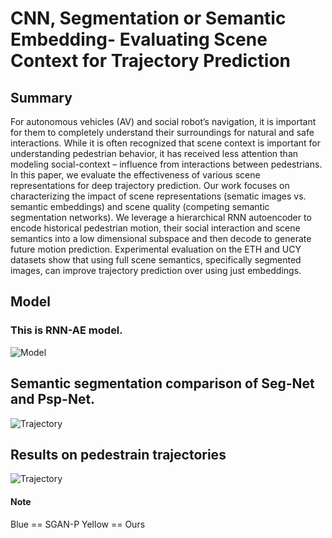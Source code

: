 # CNN, Segmentation or Semantic Embedding- Evaluating Scene Context for Trajectory Prediction


## Summary
 For autonomous vehicles (AV) and social robot’s navigation, it is important for them to completely understand their surroundings for natural and safe interactions. While it is often recognized that scene context is important for understanding pedestrian behavior, it has received less attention than modeling social-context – influence from interactions between pedestrians.  In this paper, we evaluate the effectiveness of various scene representations for deep trajectory prediction. Our work focuses on characterizing the impact of scene representations (sematic images vs. semantic embeddings) and scene quality (competing semantic segmentation networks). We leverage a hierarchical RNN autoencoder to encode historical pedestrian motion, their social interaction and scene semantics into a low dimensional subspace and then decode to generate future motion prediction. Experimental evaluation on the ETH and UCY datasets show that using full scene semantics, specifically segmented images, can improve trajectory prediction over using just embeddings. 

## Model 
### This is RNN-AE model.
![Model](https://github.com/arsalhuda24/VAE-Trajectory-Prediction/blob/master/images/model1.png)


## Semantic segmentation comparison of Seg-Net and Psp-Net. 
![Trajectory](https://github.com/arsalhuda24/VAE-Trajectory-Prediction/blob/master/PSP-NET.png)


## Results on pedestrain trajectories 
![Trajectory](https://github.com/arsalhuda24/VAE-Trajectory-Prediction/blob/master/results.png)
#### Note 
Blue == SGAN-P
Yellow == Ours
